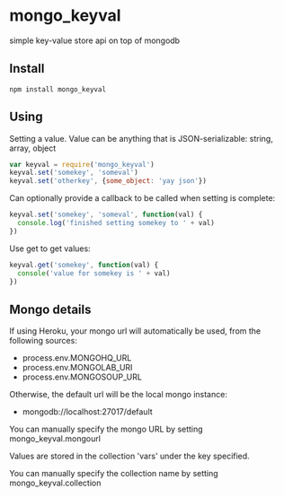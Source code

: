 # mongo_keyval

simple key-value store api on top of mongodb

## Install

    npm install mongo_keyval

## Using

Setting a value. Value can be anything that is JSON-serializable: string, array, object

```javascript
var keyval = require('mongo_keyval')
keyval.set('somekey', 'someval')
keyval.set('otherkey', {some_object: 'yay json'})
```

Can optionally provide a callback to be called when setting is complete:

```javascript
keyval.set('somekey', 'someval', function(val) {
  console.log('finished setting somekey to ' + val)
})
```

Use get to get values:

```javascript
keyval.get('somekey', function(val) {
  console('value for somekey is ' + val)
})
```

## Mongo details

If using Heroku, your mongo url will automatically be used, from the following sources:

* process.env.MONGOHQ_URL
* process.env.MONGOLAB_URI
* process.env.MONGOSOUP_URL

Otherwise, the default url will be the local mongo instance:

* mongodb://localhost:27017/default

You can manually specify the mongo URL by setting mongo_keyval.mongourl

Values are stored in the collection 'vars' under the key specified.

You can manually specify the collection name by setting mongo_keyval.collection
